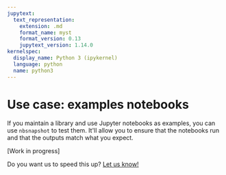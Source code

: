 ```yaml
---
jupytext:
  text_representation:
    extension: .md
    format_name: myst
    format_version: 0.13
    jupytext_version: 1.14.0
kernelspec:
  display_name: Python 3 (ipykernel)
  language: python
  name: python3
---
```


# Use case: examples notebooks

If you maintain a library and use Jupyter notebooks as examples, you can use `nbsnapshot` to test them. It'll allow you to ensure that the notebooks run and that the outputs match what you expect.

[Work in progress]

Do you want us to speed this up? [Let us know!](https://github.com/ploomber/nbsnapshot/issues/new?title=please%20add%20notebooks%20example)